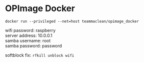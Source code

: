 # OPImage Docker

`docker run --privileged --net=host teammaclean/opimage_docker`

wifi password: raspberry  
server address: 10.0.0.1  
samba username: root  
samba password: password  

softblock fix: `rfkill unblock wifi`